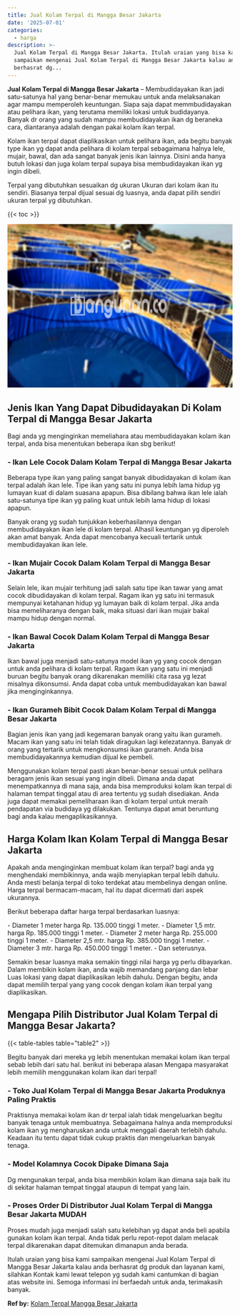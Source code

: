```yaml
---
title: Jual Kolam Terpal di Mangga Besar Jakarta
date: '2025-07-01'
categories:
  - harga
description: >-
  Jual Kolam Terpal di Mangga Besar Jakarta. Itulah uraian yang bisa kami
  sampaikan mengenai Jual Kolam Terpal di Mangga Besar Jakarta kalau anda
  berhasrat dg...
---
```


**Jual Kolam Terpal di Mangga Besar Jakarta** – Membudidayakan ikan jadi satu-satunya hal yang benar-benar memukau untuk anda melaksanakan agar mampu memperoleh keuntungan. Siapa saja dapat memmbudidayakan atau pelihara ikan, yang terutama memiliki lokasi untuk budidayanya. Banyak dr orang yang sudah mampu membudidayakan ikan dg beraneka cara, diantaranya adalah dengan pakai kolam ikan terpal.

Kolam ikan terpal dapat diaplikasikan untuk pelihara ikan, ada begitu banyak type ikan yg dapat anda pelihara di kolam terpal sebagaimana halnya lele, mujair, bawal, dan ada sangat banyak jenis ikan lainnya. Disini anda hanya butuh lokasi dan juga kolam terpal supaya bisa membudidayakan ikan yg ingin dibeli.

Terpal yang dibutuhkan sesuaikan dg ukuran Ukuran dari kolam ikan itu sendiri. Biasanya terpal dijual sesuai dg luasnya, anda dapat pilih sendiri ukuran terpal yg dibutuhkan.

{{< toc >}}

![Jual Kolam Terpal di Mangga Besar Jakarta](/images/jual-kolam-terpal-02.png)

## Jenis Ikan Yang Dapat Dibudidayakan Di Kolam Terpal di Mangga Besar Jakarta

Bagi anda yg menginginkan memeliahara atau membudidayakan kolam ikan terpal, anda bisa menentukan beberapa ikan sbg berikut!

### \- Ikan Lele Cocok Dalam Kolam Terpal di Mangga Besar Jakarta

Beberapa type ikan yang paling sangat banyak dibudidayakan di kolam ikan terpal adalah ikan lele. Tipe ikan yang satu ini punya lebih lama hidup yg lumayan kuat di dalam suasana apapun. Bisa dibilang bahwa ikan lele ialah satu-satunya tipe ikan yg paling kuat untuk lebih lama hidup di lokasi apapun.

Banyak orang yg sudah tunjukkan keberhasilannya dengan membudidayakan ikan lele di kolam terpal. Alhasil keuntungan yg diperoleh akan amat banyak. Anda dapat mencobanya kecuali tertarik untuk membudidayakan ikan lele.

### \- Ikan Mujair Cocok Dalam Kolam Terpal di Mangga Besar Jakarta

Selain lele, ikan mujair terhitung jadi salah satu tipe ikan tawar yang amat cocok dibudidayakan di kolam terpal. Ragam ikan yg satu ini termasuk mempunyai ketahanan hidup yg lumayan baik di kolam terpal. Jika anda bisa memeliharanya dengan baik, maka situasi dari ikan mujair bakal mampu hidup dengan normal.

### \- Ikan Bawal Cocok Dalam Kolam Terpal di Mangga Besar Jakarta

Ikan bawal juga menjadi satu-satunya model ikan yg yang cocok dengan untuk anda pelihara di kolam terpal. Ragam ikan yang satu ini menjadi buruan begitu banyak orang dikarenakan memiliki cita rasa yg lezat misalnya dikonsumsi. Anda dapat coba untuk membudidayakan kan bawal jika menginginkannya.

### \- Ikan Gurameh Bibit Cocok Dalam Kolam Terpal di Mangga Besar Jakarta

Bagian jenis ikan yang jadi kegemaran banyak orang yaitu ikan gurameh. Macam ikan yang satu ini telah tidak diragukan lagi kelezatannya. Banyak dr orang yang tertarik untuk mengkonsumsi ikan gurameh. Anda bisa membudidayakannya kemudian dijual ke pembeli.

Menggunakan kolam terpal pasti akan benar-benar sesuai untuk pelihara beragam jenis ikan sesuai yang ingin dibeli. Dimana anda dapat menempatkannya di mana saja, anda bisa memproduksi kolam ikan terpal di halaman tempat tinggal atau di area tertentu yg sudah disediakan. Anda juga dapat memakai pemeliharaan ikan di kolam terpal untuk meraih pendapatan via budidaya yg dilakukan. Tentunya dapat amat beruntung bagi anda kalau mengaplikasikannya.

## Harga Kolam Ikan Kolam Terpal di Mangga Besar Jakarta

Apakah anda menginginkan membuat kolam ikan terpal? bagi anda yg menghendaki membikinnya, anda wajib menyiapkan terpal lebih dahulu. Anda mesti belanja terpal di toko terdekat atau membelinya dengan online. Harga terpal bermacam-macam, hal itu dapat dicermati dari aspek ukurannya.

Berikut beberapa daftar harga terpal berdasarkan luasnya:

\- Diameter 1 meter harga Rp. 135.000 tinggi 1 meter. - Diameter 1,5 mtr. harga Rp. 185.000 tinggi 1 meter. - Diameter 2 meter harga Rp. 255.000 tinggi 1 meter. - Diameter 2,5 mtr. harga Rp. 385.000 tinggi 1 meter. - Diameter 3 mtr. harga Rp. 450.000 tinggi 1 meter. - Dan seterusnya.

Semakin besar luasnya maka semakin tinggi nilai harga yg perlu dibayarkan. Dalam membikin kolam ikan, anda wajib memandang panjang dan lebar Luas lokasi yang dapat diaplikasikan lebih dahulu. Dengan begitu, anda dapat memilih terpal yang yang cocok dengan kolam ikan terpal yang diaplikasikan.

## Mengapa Pilih Distributor Jual Kolam Terpal di Mangga Besar Jakarta?

{{< table-tables table="table2" >}}

Begitu banyak dari mereka yg lebih menentukan memakai kolam ikan terpal sebab lebih dari satu hal. berikut ini beberapa alasan Mengapa masyarakat lebih memilih menggunakan kolam ikan dari terpal!

### \- Toko Jual Kolam Terpal di Mangga Besar Jakarta Produknya Paling Praktis

Praktisnya memakai kolam ikan dr terpal ialah tidak mengeluarkan begitu banyak tenaga untuk membuatnya. Sebagaimana halnya anda memproduksi kolam ikan yg mengharuskan anda untuk menggali daerah terlebih dahulu. Keadaan itu tentu dapat tidak cukup praktis dan mengeluarkan banyak tenaga.

### \- Model Kolamnya Cocok Dipake Dimana Saja

Dg mengunakan terpal, anda bisa membikin kolam ikan dimana saja baik itu di sekitar halaman tempat tinggal ataupun di tempat yang lain.

### \- Proses Order Di Distributor Jual Kolam Terpal di Mangga Besar Jakarta MUDAH

Proses mudah juga menjadi salah satu kelebihan yg dapat anda beli apabila gunakan kolam ikan terpal. Anda tidak perlu repot-repot dalam melacak terpal dikarenakan dapat ditemukan dimanapun anda berada.

Itulah uraian yang bisa kami sampaikan mengenai Jual Kolam Terpal di Mangga Besar Jakarta kalau anda berhasrat dg produk dan layanan kami, silahkan Kontak kami lewat telepon yg sudah kami cantumkan di bagian atas website ini. Semoga informasi ini berfaedah untuk anda, terimakasih banyak.

**Ref by:** [Kolam Terpal Mangga Besar Jakarta](https://id.wikipedia.org/wiki/Kolam)
